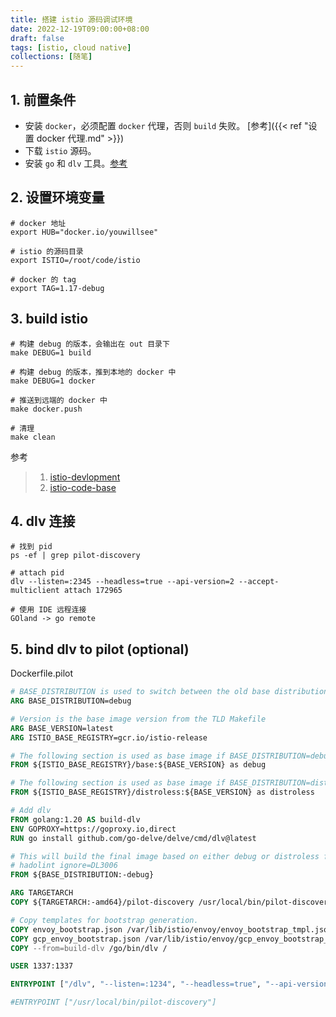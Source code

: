 ```yaml
---
title: 搭建 istio 源码调试环境
date: 2022-12-19T09:00:00+08:00
draft: false
tags: [istio, cloud native]
collections: [随笔]
---
```


## 1. 前置条件

* 安装 `docker`，必须配置 `docker` 代理，否则 `build` 失败。 [参考]({{< ref "设置 docker 代理.md" >}})
* 下载 `istio` 源码。
* 安装 `go` 和 `dlv` 工具。[参考](https://github.com/go-delve/delve/tree/master/Documentation/installation)

## 2. 设置环境变量

```shell
# docker 地址
export HUB="docker.io/youwillsee"

# istio 的源码目录
export ISTIO=/root/code/istio

# docker 的 tag
export TAG=1.17-debug
```

## 3. build istio 

```shell
# 构建 debug 的版本，会输出在 out 目录下
make DEBUG=1 build

# 构建 debug 的版本，推到本地的 docker 中
make DEBUG=1 docker

# 推送到远端的 docker 中
make docker.push

# 清理
make clean

```

参考

> 1. [istio-devlopment](https://github.com/istio/istio/wiki/Preparing-for-Development)
> 2. [istio-code-base](https://github.com/istio/istio/wiki/Using-the-Code-Base)

## 4. dlv 连接

```shell
# 找到 pid
ps -ef | grep pilot-discovery

# attach pid
dlv --listen=:2345 --headless=true --api-version=2 --accept-multiclient attach 172965

# 使用 IDE 远程连接
GOland -> go remote
```

## 5. bind dlv to pilot (optional)

Dockerfile.pilot

```dockerfile
# BASE_DISTRIBUTION is used to switch between the old base distribution and distroless base images
ARG BASE_DISTRIBUTION=debug

# Version is the base image version from the TLD Makefile
ARG BASE_VERSION=latest
ARG ISTIO_BASE_REGISTRY=gcr.io/istio-release

# The following section is used as base image if BASE_DISTRIBUTION=debug
FROM ${ISTIO_BASE_REGISTRY}/base:${BASE_VERSION} as debug

# The following section is used as base image if BASE_DISTRIBUTION=distroless
FROM ${ISTIO_BASE_REGISTRY}/distroless:${BASE_VERSION} as distroless

# Add dlv
FROM golang:1.20 AS build-dlv
ENV GOPROXY=https://goproxy.io,direct
RUN go install github.com/go-delve/delve/cmd/dlv@latest

# This will build the final image based on either debug or distroless from above
# hadolint ignore=DL3006
FROM ${BASE_DISTRIBUTION:-debug}

ARG TARGETARCH
COPY ${TARGETARCH:-amd64}/pilot-discovery /usr/local/bin/pilot-discovery

# Copy templates for bootstrap generation.
COPY envoy_bootstrap.json /var/lib/istio/envoy/envoy_bootstrap_tmpl.json
COPY gcp_envoy_bootstrap.json /var/lib/istio/envoy/gcp_envoy_bootstrap_tmpl.json
COPY --from=build-dlv /go/bin/dlv /

USER 1337:1337

ENTRYPOINT ["/dlv", "--listen=:1234", "--headless=true", "--api-version=2", "--accept-multiclient", "exec", "/usr/local/bin/pilot-discovery", "--"]

#ENTRYPOINT ["/usr/local/bin/pilot-discovery"]

```